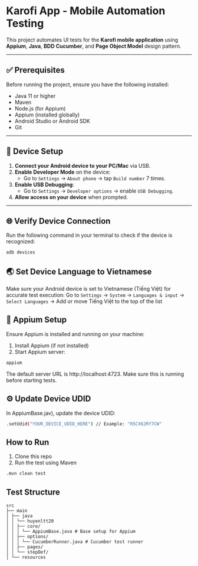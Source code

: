 # Karofi App - Mobile Automation Testing

This project automates UI tests for the **Karofi mobile application** using **Appium**, **Java**, **BDD Cucumber**, and **Page Object Model** design pattern.

---

## ✅ Prerequisites

Before running the project, ensure you have the following installed:

- Java 11 or higher
- Maven
- Node.js (for Appium)
- Appium (installed globally)
- Android Studio or Android SDK
- Git

---

## 📱 Device Setup

1. **Connect your Android device to your PC/Mac** via USB.
2. **Enable Developer Mode** on the device:
   - Go to `Settings` → `About phone` → tap `Build number` 7 times.
3. **Enable USB Debugging**:
   - Go to `Settings` → `Developer options` → enable `USB Debugging`.
4. **Allow access on your device** when prompted.

---

## 🌐 Verify Device Connection

Run the following command in your terminal to check if the device is recognized: 
```bash
adb devices
```
## 🌏 Set Device Language to Vietnamese
Make sure your Android device is set to Vietnamese (Tiếng Việt) for accurate test execution:
Go to `Settings` → `System` → `Languages & input` → `Select Languages` → Add or move Tiếng Việt to the top of the list

## 🔧 Appium Setup
Ensure Appium is installed and running on your machine:

1. Install Appium (if not installed)
2. Start Appium server:
```bash
appium
```
The default server URL is http://localhost:4723. Make sure this is running before starting tests.

## ⚙️ Update Device UDID
In AppiumBase.jav), update the device UDID:
```bash
.setUdid("YOUR_DEVICE_UDID_HERE") // Example: "R5CX62RY7CW"
```
## How to Run
1. Clone this repo
2. Run the test using Maven 
```bash
.mvn clean test
```
## Test Structure
````` 
src
├── main
│ ├── java
│ │ └── huyenltt20
│ │ ├── core/
│ │ │ └── AppiumBase.java # Base setup for Appium
│ │ ├── options/
│ │ │ └── CucumberRunner.java # Cucumber test runner
│ │ ├── pages/
│ │ └── stepDef/
│ └── resources
````` 
